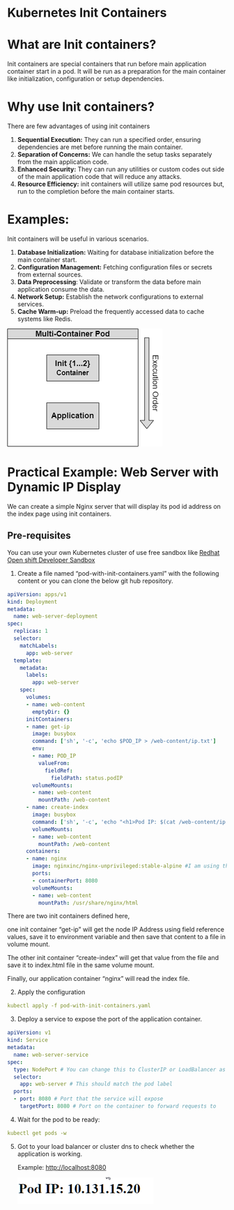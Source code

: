 # Kubernetes Init Containers

# What are Init containers?

Init containers are special containers that run before main application container start in a pod. It will be run as a preparation for the main container like initialization, configuration or setup dependencies.

# Why use Init containers?

There are few advantages of using init containers

1. **Sequential Execution:** They can run a specified order, ensuring dependencies are met before running the main container.
2. **Separation of Concerns:** We can handle the setup tasks separately from the main application code.
3. **Enhanced Security:** They can run any utilities or custom codes out side of the main application code that will reduce any attacks.
4. **Resource Efficiency:** init containers will utilize same pod resources but, run to the completion before the main container starts.

# Examples:

Init containers will be useful in various scenarios.

1. **Database Initialization:** Waiting for database initialization before the main container start.
2. **Configuration Management:** Fetching configuration files or secrets from external sources.
3. **Data Preprocessing**: Validate or transform the data before main application consume the data.
4. **Network Setup:** Establish the network configurations to external services.
5. **Cache Warm-up:** Preload the frequently accessed data to cache systems like Redis.

![init-containers-001.png](init-containers-001.png)

# Practical Example: Web Server with Dynamic IP Display

We can create a simple Nginx server that will display its pod id address on the index page using init containers.

## Pre-requisites

You can use your own Kubernetes cluster of use free sandbox like [Redhat Open shift Developer Sandbox](https://developers.redhat.com/developer-sandbox)

1. Create a file named “pod-with-init-containers.yaml” with the following content or you can clone the below git hub repository.

```yaml
apiVersion: apps/v1
kind: Deployment
metadata:
  name: web-server-deployment
spec:
  replicas: 1
  selector:
    matchLabels:
      app: web-server
  template:
    metadata:
      labels:
        app: web-server
    spec:
      volumes:
      - name: web-content
        emptyDir: {}
      initContainers:
      - name: get-ip
        image: busybox
        command: ['sh', '-c', 'echo $POD_IP > /web-content/ip.txt']
        env:
        - name: POD_IP
          valueFrom:
            fieldRef:
              fieldPath: status.podIP
        volumeMounts:
        - name: web-content
          mountPath: /web-content
      - name: create-index
        image: busybox
        command: ['sh', '-c', 'echo "<h1>Pod IP: $(cat /web-content/ip.txt)</h1>" > /web-content/index.html']
        volumeMounts:
        - name: web-content
          mountPath: /web-content
      containers:
      - name: nginx
        image: nginxinc/nginx-unprivileged:stable-alpine #I am using the unprivileged image due to a limitation in Openshift cluster, You can use any nginx image.
        ports:
        - containerPort: 8080
        volumeMounts:
        - name: web-content
          mountPath: /usr/share/nginx/html
```

There are two init containers defined here, 

one init container “get-ip” will get the node IP Address using field reference values, save it to environment variable and then save that content to a file in volume mount.

The other init container “create-index” will get that value from the file and save it to index.html file in the same volume mount.

Finally, our application container “nginx” will read the index file. 

2. Apply the configuration

```yaml
kubectl apply -f pod-with-init-containers.yaml
```

3. Deploy a service to expose the port of the application container.

```yaml
apiVersion: v1
kind: Service
metadata:
  name: web-server-service
spec:
  type: NodePort # You can change this to ClusterIP or LoadBalancer as needed
  selector:
    app: web-server # This should match the pod label
  ports:
  - port: 8080 # Port that the service will expose
    targetPort: 8080 # Port on the container to forward requests to
```

4. Wait for the pod to be ready:

```yaml
kubectl get pods -w
```

5. Got to your load balancer or cluster dns to check whether the application is working.
    
    Example: [http://localhost:8080](http://localhost:8080/)
    
    ![image.png](image.png)